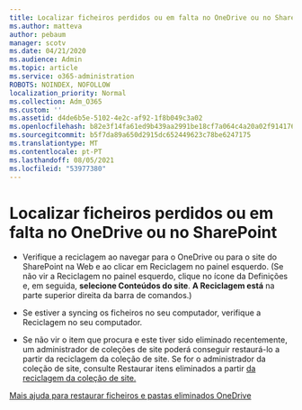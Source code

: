 ```yaml
---
title: Localizar ficheiros perdidos ou em falta no OneDrive ou no SharePoint
ms.author: matteva
author: pebaum
manager: scotv
ms.date: 04/21/2020
ms.audience: Admin
ms.topic: article
ms.service: o365-administration
ROBOTS: NOINDEX, NOFOLLOW
localization_priority: Normal
ms.collection: Adm_O365
ms.custom: ''
ms.assetid: d4de6b5e-5102-4e2c-af92-1f8b049c3a02
ms.openlocfilehash: b82e3f14fa61ed9b439aa2991be18cf7a064c4a20a02f914176b1afe6eb0f83b
ms.sourcegitcommit: b5f7da89a650d2915dc652449623c78be6247175
ms.translationtype: MT
ms.contentlocale: pt-PT
ms.lasthandoff: 08/05/2021
ms.locfileid: "53977380"
---
```

# <a name="find-lost-or-missing-files-in-onedrive-or-sharepoint"></a>Localizar ficheiros perdidos ou em falta no OneDrive ou no SharePoint

- Verifique a reciclagem ao navegar para o OneDrive ou para o site do SharePoint na Web e ao clicar em Reciclagem no painel esquerdo. (Se não vir a Reciclagem no painel esquerdo, clique no ícone da Definições e, em seguida, **selecione Conteúdos do site**. **A Reciclagem está** na parte superior direita da barra de comandos.) 
    
- Se estiver a syncing os ficheiros no seu computador, verifique a Reciclagem no seu computador. 
    
- Se não vir o item que procura e este tiver sido eliminado recentemente, um administrador de coleções de site poderá conseguir restaurá-lo a partir da reciclagem da coleção de site. Se for o administrador da coleção de site, consulte Restaurar itens eliminados a partir [da reciclagem da coleção de site.](https://support.microsoft.com/office/restore-items-in-the-recycle-bin-that-were-deleted-from-sharepoint-or-teams-6df466b6-55f2-4898-8d6e-c0dff851a0be)
    
[Mais ajuda para restaurar ficheiros e pastas eliminados OneDrive](https://go.microsoft.com/fwlink/?linkid=872872)
  

